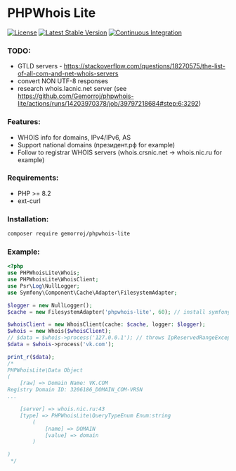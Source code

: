 # PHPWhois Lite

[![License](https://poser.pugx.org/gemorroj/phpwhois-lite/license)](https://packagist.org/packages/gemorroj/phpwhois-lite)
[![Latest Stable Version](https://poser.pugx.org/gemorroj/phpwhois-lite/v/stable)](https://packagist.org/packages/gemorroj/phpwhois-lite)
[![Continuous Integration](https://github.com/Gemorroj/phpwhois-lite/workflows/Continuous%20Integration/badge.svg)](https://github.com/Gemorroj/phpwhois-lite/actions?query=workflow%3A%22Continuous+Integration%22)

### TODO:
- GTLD servers - https://stackoverflow.com/questions/18270575/the-list-of-all-com-and-net-whois-servers
- convert NON UTF-8 responses
- research whois.lacnic.net server (see https://github.com/Gemorroj/phpwhois-lite/actions/runs/14203970378/job/39797218684#step:6:3292)



### Features:
- WHOIS info for domains, IPv4/IPv6, AS
- Support national domains (президент.рф for example)
- Follow to registrar WHOIS servers (whois.crsnic.net -> whois.nic.ru for example)

### Requirements:
- PHP >= 8.2
- ext-curl

### Installation:
```bash
composer require gemorroj/phpwhois-lite
```

### Example:
```php
<?php
use PHPWhoisLite\Whois;
use PHPWhoisLite\WhoisClient;
use Psr\Log\NullLogger;
use Symfony\Component\Cache\Adapter\FilesystemAdapter;

$logger = new NullLogger();
$cache = new FilesystemAdapter('phpwhois-lite', 60); // install symfony/cache

$whoisClient = new WhoisClient(cache: $cache, logger: $logger);
$whois = new Whois($whoisClient);
// $data = $whois->process('127.0.0.1'); // throws IpReservedRangeException
$data = $whois->process('vk.com');

print_r($data);
/*
PHPWhoisLite\Data Object
(
    [raw] => Domain Name: VK.COM
Registry Domain ID: 3206186_DOMAIN_COM-VRSN
...

    [server] => whois.nic.ru:43
    [type] => PHPWhoisLite\QueryTypeEnum Enum:string
        (
            [name] => DOMAIN
            [value] => domain
        )

)
 */
```
